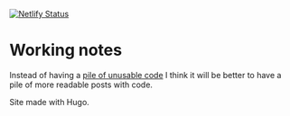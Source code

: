 [![Netlify Status](https://api.netlify.com/api/v1/badges/7f9ee116-60d9-47e2-8c73-3f383547abe8/deploy-status)](https://app.netlify.com/sites/fastidious-pudding-5dab05/deploys)

# Working notes

Instead of having a [pile of unusable code](https://github.com/shaninalex/random_code) I think it will be better to have a pile of more readable posts with code.

Site made with Hugo.
